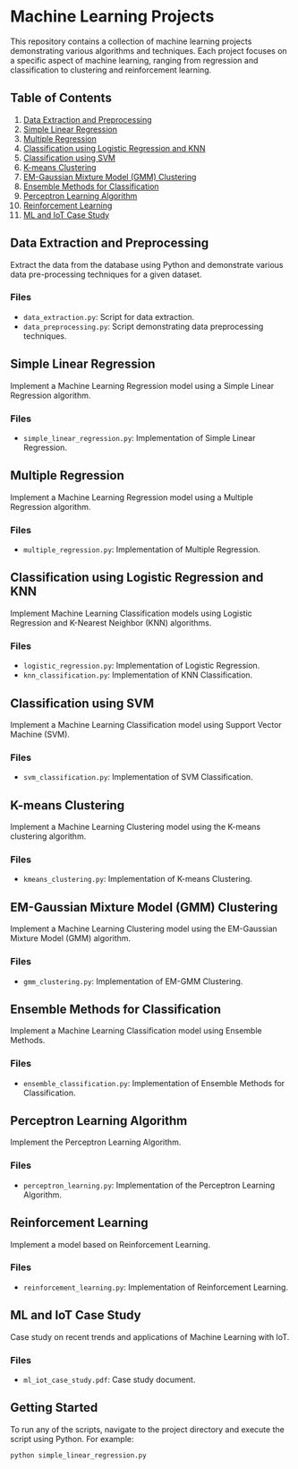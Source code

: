 # Machine Learning Projects

This repository contains a collection of machine learning projects demonstrating various algorithms and techniques. Each project focuses on a specific aspect of machine learning, ranging from regression and classification to clustering and reinforcement learning.

## Table of Contents

1. [Data Extraction and Preprocessing](#data-extraction-and-preprocessing)
2. [Simple Linear Regression](#simple-linear-regression)
3. [Multiple Regression](#multiple-regression)
4. [Classification using Logistic Regression and KNN](#classification-using-logistic-regression-and-knn)
5. [Classification using SVM](#classification-using-svm)
6. [K-means Clustering](#k-means-clustering)
7. [EM-Gaussian Mixture Model (GMM) Clustering](#em-gaussian-mixture-model-gmm-clustering)
8. [Ensemble Methods for Classification](#ensemble-methods-for-classification)
9. [Perceptron Learning Algorithm](#perceptron-learning-algorithm)
10. [Reinforcement Learning](#reinforcement-learning)
11. [ML and IoT Case Study](#ml-and-iot-case-study)

## Data Extraction and Preprocessing

Extract the data from the database using Python and demonstrate various data pre-processing techniques for a given dataset.

### Files
- `data_extraction.py`: Script for data extraction.
- `data_preprocessing.py`: Script demonstrating data preprocessing techniques.

## Simple Linear Regression

Implement a Machine Learning Regression model using a Simple Linear Regression algorithm.

### Files
- `simple_linear_regression.py`: Implementation of Simple Linear Regression.

## Multiple Regression

Implement a Machine Learning Regression model using a Multiple Regression algorithm.

### Files
- `multiple_regression.py`: Implementation of Multiple Regression.

## Classification using Logistic Regression and KNN

Implement Machine Learning Classification models using Logistic Regression and K-Nearest Neighbor (KNN) algorithms.

### Files
- `logistic_regression.py`: Implementation of Logistic Regression.
- `knn_classification.py`: Implementation of KNN Classification.

## Classification using SVM

Implement a Machine Learning Classification model using Support Vector Machine (SVM).

### Files
- `svm_classification.py`: Implementation of SVM Classification.

## K-means Clustering

Implement a Machine Learning Clustering model using the K-means clustering algorithm.

### Files
- `kmeans_clustering.py`: Implementation of K-means Clustering.

## EM-Gaussian Mixture Model (GMM) Clustering

Implement a Machine Learning Clustering model using the EM-Gaussian Mixture Model (GMM) algorithm.

### Files
- `gmm_clustering.py`: Implementation of EM-GMM Clustering.

## Ensemble Methods for Classification

Implement a Machine Learning Classification model using Ensemble Methods.

### Files
- `ensemble_classification.py`: Implementation of Ensemble Methods for Classification.

## Perceptron Learning Algorithm

Implement the Perceptron Learning Algorithm.

### Files
- `perceptron_learning.py`: Implementation of the Perceptron Learning Algorithm.

## Reinforcement Learning

Implement a model based on Reinforcement Learning.

### Files
- `reinforcement_learning.py`: Implementation of Reinforcement Learning.

## ML and IoT Case Study

Case study on recent trends and applications of Machine Learning with IoT.

### Files
- `ml_iot_case_study.pdf`: Case study document.

## Getting Started

To run any of the scripts, navigate to the project directory and execute the script using Python. For example:

```bash
python simple_linear_regression.py
